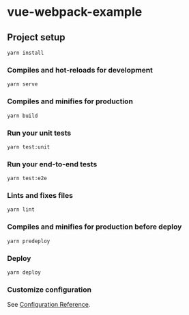 # vue-webpack-example

## Project setup

```
yarn install
```

### Compiles and hot-reloads for development

```
yarn serve
```

### Compiles and minifies for production

```
yarn build
```

### Run your unit tests

```
yarn test:unit
```

### Run your end-to-end tests

```
yarn test:e2e
```

### Lints and fixes files

```
yarn lint
```

### Compiles and minifies for production before deploy

```
yarn predeploy
```

### Deploy

```
yarn deploy
```

### Customize configuration

See [Configuration Reference](https://cli.vuejs.org/config/).
